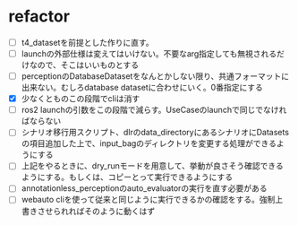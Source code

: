 # refactor

- [ ] t4_datasetを前提とした作りに直す。
- [ ] launchの外部仕様は変えてはいけない。不要なarg指定しても無視されるだけなので、そこはいいものとする
- [ ] perceptionのDatabaseDatasetをなんとかしない限り、共通フォーマットに出来ない。むしろdatabase datasetに合わせにいく。0番指定にする
- [x] 少なくとものこの段階でcliは消す
- [ ] ros2 launchの引数をこの段階で減らす。UseCaseのlaunchで同じでなければならない
- [ ] シナリオ移行用スクリプト、dlrのdata_directoryにあるシナリオにDatasetsの項目追加した上で、input_bagのディレクトリを変更する処理ができるようにする
- [ ] 上記をやるときに、dry_runモードを用意して、挙動が良さそう確認できるようにする。もしくは、コピーとって実行できるようにする
- [ ] annotationless_perceptionのauto_evaluatorの実行を直す必要がある
- [ ] webauto cliを使って従来と同じように実行できるかの確認をする。強制上書きさせられればそのように動くはず

